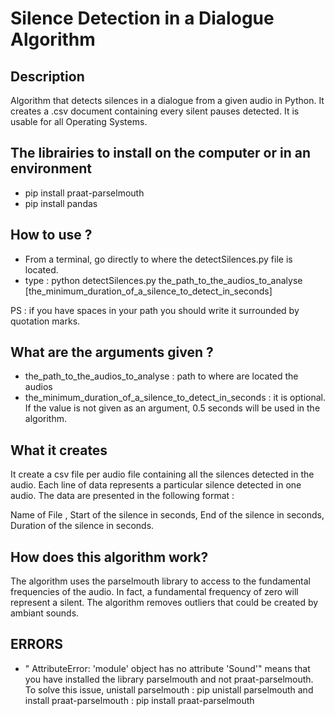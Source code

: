 # Silence Detection in a Dialogue Algorithm

## Description
Algorithm that detects silences in a dialogue from a given audio in Python. It creates a .csv document containing every silent pauses detected. It is usable for all Operating Systems.

## The librairies to install on the computer or in an environment
- pip install praat-parselmouth 
- pip install pandas
## How to use ?
- From a terminal, go directly to where the detectSilences.py file is located.
- type : python detectSilences.py the_path_to_the_audios_to_analyse [the_minimum_duration_of_a_silence_to_detect_in_seconds]

PS : if you have spaces in your path you should write it surrounded by quotation marks. 

## What are the arguments given ?
- the_path_to_the_audios_to_analyse :  path to where are located the audios 
- the_minimum_duration_of_a_silence_to_detect_in_seconds : it is optional. If the value is not given as an argument, 0.5 seconds will be used in the algorithm.

## What it creates
It create a csv file per audio file containing all the silences detected in the audio. Each line of data represents a particular silence detected in one audio. The data are presented in the following format :

Name of File , Start of the silence in seconds, End of the silence in seconds, Duration of the silence in seconds.

## How does this algorithm work?
The algorithm uses the parselmouth library to access to the fundamental frequencies of the audio. In fact, a fundamental frequency of zero will represent a silent. The algorithm removes outliers that could be created by ambiant sounds.

## ERRORS
- " AttributeError: 'module' object has no attribute 'Sound'" means that you have installed the library parselmouth and not praat-parselmouth. To solve this issue, unistall parselmouth : pip unistall parselmouth and install praat-parselmouth : pip install praat-parselmouth




